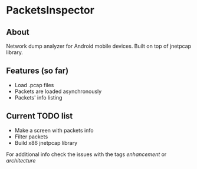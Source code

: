 PacketsInspector
================

About
-----
Network dump analyzer for Android mobile devices. Built on top of jnetpcap library.

Features (so far)
-----------------
* Load .pcap files
* Packets are loaded asynchronously
* Packets' info listing

Current TODO list
-----------------
* Make a screen with packets info 
* Filter packets
* Build x86 jnetpcap library

For additional info check the issues with the tags _enhancement_ or _architecture_
